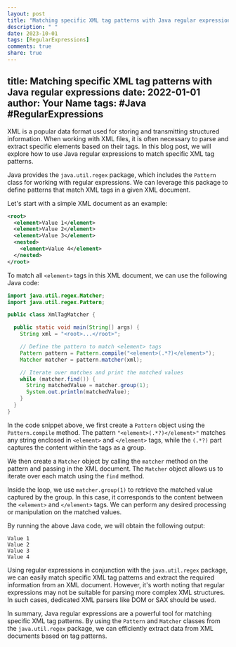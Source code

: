 ```yaml
---
layout: post
title: "Matching specific XML tag patterns with Java regular expressions"
description: " "
date: 2023-10-01
tags: [RegularExpressions]
comments: true
share: true
---
```

title: Matching specific XML tag patterns with Java regular expressions
date: 2022-01-01
author: Your Name
tags: #Java #RegularExpressions
---

XML is a popular data format used for storing and transmitting structured information. When working with XML files, it is often necessary to parse and extract specific elements based on their tags. In this blog post, we will explore how to use Java regular expressions to match specific XML tag patterns.

Java provides the `java.util.regex` package, which includes the `Pattern` class for working with regular expressions. We can leverage this package to define patterns that match XML tags in a given XML document.

Let's start with a simple XML document as an example:

```xml
<root>
  <element>Value 1</element>
  <element>Value 2</element>
  <element>Value 3</element>
  <nested>
    <element>Value 4</element>
  </nested>
</root>
```

To match all `<element>` tags in this XML document, we can use the following Java code:

```java
import java.util.regex.Matcher;
import java.util.regex.Pattern;

public class XmlTagMatcher {

  public static void main(String[] args) {
    String xml = "<root>...</root>";

    // Define the pattern to match <element> tags
    Pattern pattern = Pattern.compile("<element>(.*?)</element>");
    Matcher matcher = pattern.matcher(xml);

    // Iterate over matches and print the matched values
    while (matcher.find()) {
      String matchedValue = matcher.group(1);
      System.out.println(matchedValue);
    }
  }
}
```

In the code snippet above, we first create a `Pattern` object using the `Pattern.compile` method. The pattern `"<element>(.*?)</element>"` matches any string enclosed in `<element>` and `</element>` tags, while the `(.*?)` part captures the content within the tags as a group.

We then create a `Matcher` object by calling the `matcher` method on the pattern and passing in the XML document. The `Matcher` object allows us to iterate over each match using the `find` method.

Inside the loop, we use `matcher.group(1)` to retrieve the matched value captured by the group. In this case, it corresponds to the content between the `<element>` and `</element>` tags. We can perform any desired processing or manipulation on the matched values.

By running the above Java code, we will obtain the following output:

```
Value 1
Value 2
Value 3
Value 4
```

Using regular expressions in conjunction with the `java.util.regex` package, we can easily match specific XML tag patterns and extract the required information from an XML document. However, it's worth noting that regular expressions may not be suitable for parsing more complex XML structures. In such cases, dedicated XML parsers like DOM or SAX should be used.

In summary, Java regular expressions are a powerful tool for matching specific XML tag patterns. By using the `Pattern` and `Matcher` classes from the `java.util.regex` package, we can efficiently extract data from XML documents based on tag patterns.